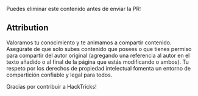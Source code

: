 Puedes eliminar este contenido antes de enviar la PR:

## Attribution
Valoramos tu conocimiento y te animamos a compartir contenido. Asegúrate de que solo subes contenido que posees o que tienes permiso para compartir del autor original (agregando una referencia al autor en el texto añadido o al final de la página que estás modificando o ambos). Tu respeto por los derechos de propiedad intelectual fomenta un entorno de compartición confiable y legal para todos.

Gracias por contribuir a HackTricks!
